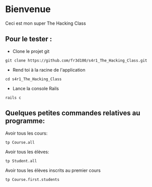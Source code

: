# Bienvenue

Ceci est mon super The Hacking Class

## Pour le tester :

* Clone le projet git
```
git clone https://github.com/fr3d100/s4r1_The_Hacking_Class.git
```

* Rend toi à la racine de l'application
```
cd s4r1_The_Hacking_Class
```

* Lance la console Rails 
```
rails c
```

## Quelques petites commandes relatives au programme:

Avoir tous les cours:
```
tp Course.all
```

Avoir tous les élèves:
```
tp Student.all
```

Avoir tous les élèves inscrits au premier cours
```
tp Course.first.students
```
